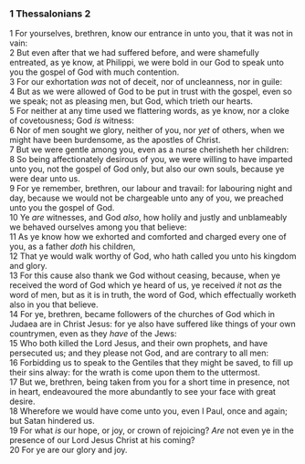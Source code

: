### 1 Thessalonians 2

1 For yourselves, brethren, know our entrance in unto you, that it was not in vain:  
2 But even after that we had suffered before, and were shamefully entreated, as ye know, at Philippi, we were bold in our God to speak unto you the gospel of God with much contention.  
3 For our exhortation *was* not of deceit, nor of uncleanness, nor in guile:  
4 But as we were allowed of God to be put in trust with the gospel, even so we speak; not as pleasing men, but God, which trieth our hearts.  
5 For neither at any time used we flattering words, as ye know, nor a cloke of covetousness; God *is* witness:  
6 Nor of men sought we glory, neither of you, nor *yet* of others, when we might have been burdensome, as the apostles of Christ.  
7 But we were gentle among you, even as a nurse cherisheth her children:  
8 So being affectionately desirous of you, we were willing to have imparted unto you, not the gospel of God only, but also our own souls, because ye were dear unto us.  
9 For ye remember, brethren, our labour and travail: for labouring night and day, because we would not be chargeable unto any of you, we preached unto you the gospel of God.  
10 Ye *are* witnesses, and God *also*, how holily and justly and unblameably we behaved ourselves among you that believe:  
11 As ye know how we exhorted and comforted and charged every one of you, as a father *doth* his children,  
12 That ye would walk worthy of God, who hath called you unto his kingdom and glory.  
13 For this cause also thank we God without ceasing, because, when ye received the word of God which ye heard of us, ye received *it* not *as* the word of men, but as it is in truth, the word of God, which effectually worketh also in you that believe.  
14 For ye, brethren, became followers of the churches of God which in Judaea are in Christ Jesus: for ye also have suffered like things of your own countrymen, even as they *have* of the Jews:  
15 Who both killed the Lord Jesus, and their own prophets, and have persecuted us; and they please not God, and are contrary to all men:  
16 Forbidding us to speak to the Gentiles that they might be saved, to fill up their sins alway: for the wrath is come upon them to the uttermost.  
17 But we, brethren, being taken from you for a short time in presence, not in heart, endeavoured the more abundantly to see your face with great desire.  
18 Wherefore we would have come unto you, even I Paul, once and again; but Satan hindered us.  
19 For what *is* our hope, or joy, or crown of rejoicing? *Are* not even ye in the presence of our Lord Jesus Christ at his coming?  
20 For ye are our glory and joy.  
